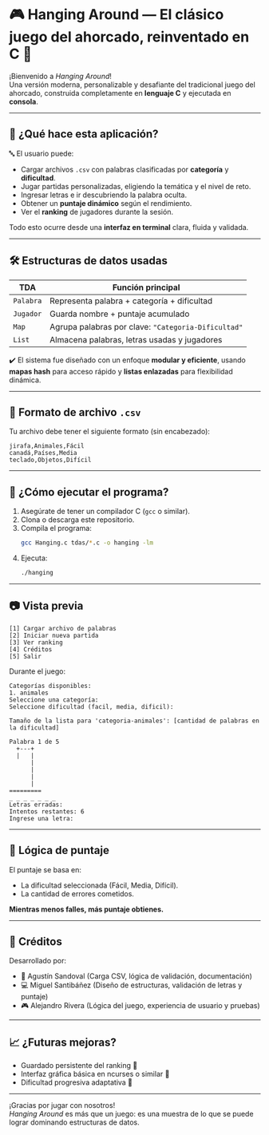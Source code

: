 # 🎮 Hanging Around — El clásico juego del ahorcado, reinventado en C 🧠

¡Bienvenido a *Hanging Around*!  
Una versión moderna, personalizable y desafiante del tradicional juego del ahorcado, construida completamente en **lenguaje C** y ejecutada en **consola**.

---

## 📌 ¿Qué hace esta aplicación?

🔤 El usuario puede:
- Cargar archivos `.csv` con palabras clasificadas por **categoría** y **dificultad**.
- Jugar partidas personalizadas, eligiendo la temática y el nivel de reto.
- Ingresar letras e ir descubriendo la palabra oculta.
- Obtener un **puntaje dinámico** según el rendimiento.
- Ver el **ranking** de jugadores durante la sesión.

Todo esto ocurre desde una **interfaz en terminal** clara, fluida y validada.

---

## 🛠️ Estructuras de datos usadas

| TDA        | Función principal                              |
|------------|------------------------------------------------|
| `Palabra`  | Representa palabra + categoría + dificultad     |
| `Jugador`  | Guarda nombre + puntaje acumulado               |
| `Map`      | Agrupa palabras por clave: `"Categoria-Dificultad"` |
| `List`     | Almacena palabras, letras usadas y jugadores    |

✔️ El sistema fue diseñado con un enfoque **modular y eficiente**, usando **mapas hash** para acceso rápido y **listas enlazadas** para flexibilidad dinámica.

---

## 📁 Formato de archivo `.csv`

Tu archivo debe tener el siguiente formato (sin encabezado):

```
jirafa,Animales,Fácil
canadá,Países,Media
teclado,Objetos,Difícil
```

---

## 🚀 ¿Cómo ejecutar el programa?

1. Asegúrate de tener un compilador C (`gcc` o similar).
2. Clona o descarga este repositorio.
3. Compila el programa:
   ```bash
   gcc Hanging.c tdas/*.c -o hanging -lm
   ```
4. Ejecuta:
   ```bash
   ./hanging
   ```

---

## 📷 Vista previa

```
[1] Cargar archivo de palabras
[2] Iniciar nueva partida
[3] Ver ranking
[4] Créditos
[5] Salir 
```
Durante el juego:
```
Categorías disponibles:
1. animales
Seleccione una categoría: 
Seleccione dificultad (facil, media, dificil):

Tamaño de la lista para 'categoria-animales': [cantidad de palabras en la dificultad]

Palabra 1 de 5
  +---+
  |   |
      |
      |
      |
      |
=========
_ _ _ _ _ _ _
Letras erradas:
Intentos restantes: 6
Ingrese una letra:
```

---

## 🧠 Lógica de puntaje

El puntaje se basa en:
- La dificultad seleccionada (Fácil, Media, Difícil).
- La cantidad de errores cometidos.

**Mientras menos falles, más puntaje obtienes.**

---

## 👥 Créditos

Desarrollado por:

- 🧠 Agustín Sandoval (Carga CSV, lógica de validación, documentación)
- 💻 Miguel Santibáñez (Diseño de estructuras, validación de letras y puntaje)
- 🎮 Alejandro Rivera (Lógica del juego, experiencia de usuario y pruebas)

---

## 📈 ¿Futuras mejoras?

- Guardado persistente del ranking 📝
- Interfaz gráfica básica en ncurses o similar 🎨
- Dificultad progresiva adaptativa 🔁

---

¡Gracias por jugar con nosotros!  
*Hanging Around* es más que un juego: es una muestra de lo que se puede lograr dominando estructuras de datos.